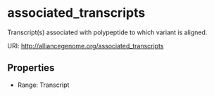# associated_transcripts

Transcript(s) associated with polypeptide to which variant is aligned.

URI: http://alliancegenome.org/associated_transcripts



<!-- no inheritance hierarchy -->


## Properties

 * Range: Transcript


